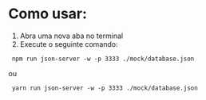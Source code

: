 # Como usar:

1. Abra uma nova aba no terminal
2. Execute o seguinte comando:
```
 npm run json-server -w -p 3333 ./mock/database.json
```
ou
```
 yarn run json-server -w -p 3333 ./mock/database.json
```